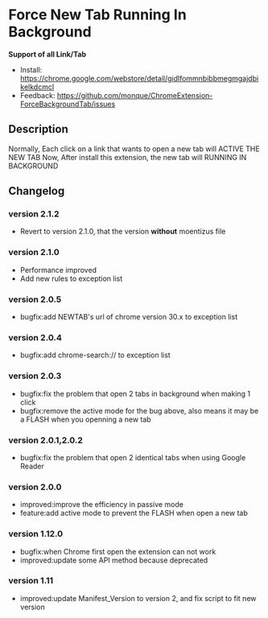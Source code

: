 # Force New Tab Running In Background

**Support of all Link/Tab**

- Install: https://chrome.google.com/webstore/detail/gidlfommnbibbmegmgajdbikelkdcmcl
- Feedback: https://github.com/monque/ChromeExtension-ForceBackgroundTab/issues

## Description

Normally, Each click on a link that wants to open a new tab will ACTIVE THE NEW TAB
Now, After install this extension, the new tab will RUNNING IN BACKGROUND

## Changelog

### version 2.1.2
- Revert to version 2.1.0, that the version **without** moentizus file

### version 2.1.0

- Performance improved
- Add new rules to exception list

### version 2.0.5

- bugfix:add NEWTAB's url of chrome version 30.x to exception list

### version 2.0.4

- bugfix:add chrome-search:// to exception list

### version 2.0.3

- bugfix:fix the problem that open 2 tabs in background when making 1 click
- bugfix:remove the active mode for the bug above, also means it may be a FLASH when you openning a new tab

### version 2.0.1,2.0.2

- bugfix:fix the problem that open 2 identical tabs when using Google Reader

### version 2.0.0

- improved:improve the efficiency in passive mode
- feature:add active mode to prevent the FLASH when open a new tab

### version 1.12.0

- bugfix:when Chrome first open the extension can not work
- improved:update some API method because deprecated

### version 1.11

- improved:update Manifest_Version to version 2, and fix script to fit new version
